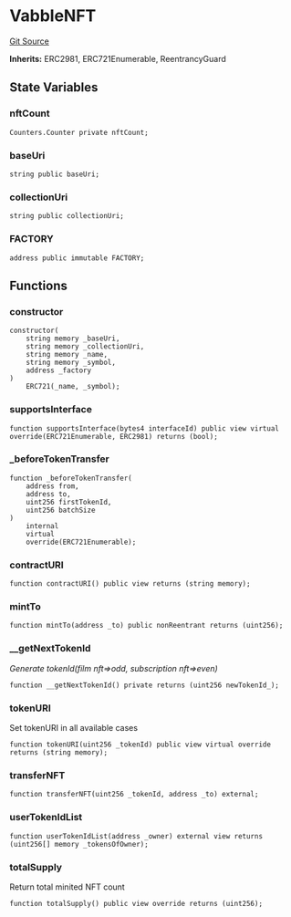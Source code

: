 # VabbleNFT
[Git Source](https://github.com/Mill1995/VABDAO/blob/49910eda11ba2d3203435fe324821be24d291140/contracts/dao/VabbleNFT.sol)

**Inherits:**
ERC2981, ERC721Enumerable, ReentrancyGuard


## State Variables
### nftCount

```solidity
Counters.Counter private nftCount;
```


### baseUri

```solidity
string public baseUri;
```


### collectionUri

```solidity
string public collectionUri;
```


### FACTORY

```solidity
address public immutable FACTORY;
```


## Functions
### constructor


```solidity
constructor(
    string memory _baseUri,
    string memory _collectionUri,
    string memory _name,
    string memory _symbol,
    address _factory
)
    ERC721(_name, _symbol);
```

### supportsInterface


```solidity
function supportsInterface(bytes4 interfaceId) public view virtual override(ERC721Enumerable, ERC2981) returns (bool);
```

### _beforeTokenTransfer


```solidity
function _beforeTokenTransfer(
    address from,
    address to,
    uint256 firstTokenId,
    uint256 batchSize
)
    internal
    virtual
    override(ERC721Enumerable);
```

### contractURI


```solidity
function contractURI() public view returns (string memory);
```

### mintTo


```solidity
function mintTo(address _to) public nonReentrant returns (uint256);
```

### __getNextTokenId

*Generate tokenId(film nft=>odd, subscription nft=>even)*


```solidity
function __getNextTokenId() private returns (uint256 newTokenId_);
```

### tokenURI

Set tokenURI in all available cases


```solidity
function tokenURI(uint256 _tokenId) public view virtual override returns (string memory);
```

### transferNFT


```solidity
function transferNFT(uint256 _tokenId, address _to) external;
```

### userTokenIdList


```solidity
function userTokenIdList(address _owner) external view returns (uint256[] memory _tokensOfOwner);
```

### totalSupply

Return total minited NFT count


```solidity
function totalSupply() public view override returns (uint256);
```

